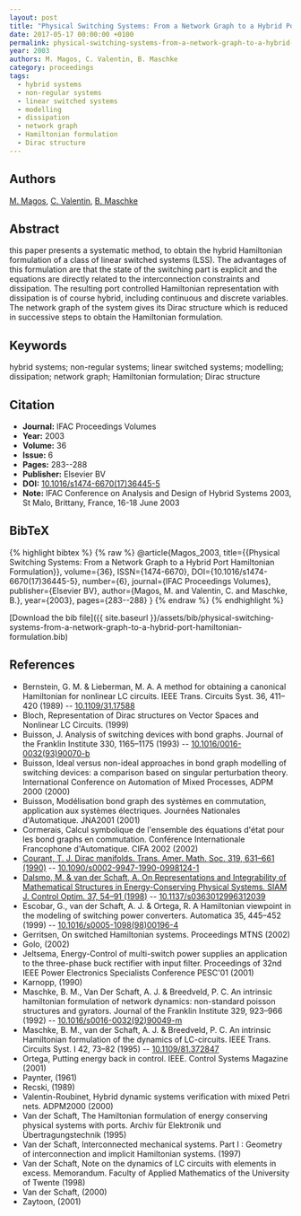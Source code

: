 ```yaml
---
layout: post
title: "Physical Switching Systems: From a Network Graph to a Hybrid Port Hamiltonian Formulation"
date: 2017-05-17 00:00:00 +0100
permalink: physical-switching-systems-from-a-network-graph-to-a-hybrid-port-hamiltonian-formulation
year: 2003
authors: M. Magos, C. Valentin, B. Maschke
category: proceedings
tags:
  - hybrid systems
  - non-regular systems
  - linear switched systems
  - modelling
  - dissipation
  - network graph
  - Hamiltonian formulation
  - Dirac structure
---
```

 
## Authors
[M. Magos](authors/miguel-magos), [C. Valentin](authors/claire-valentin), [B. Maschke](authors/bernhard-maschke)
 
## Abstract
this paper presents a systematic method, to obtain the hybrid Hamiltonian formulation of a class of linear switched systems (LSS). The advantages of this formulation are that the state of the switching part is explicit and the equations are directly related to the interconnection constraints and dissipation. The resulting port controlled Hamiltonian representation with dissipation is of course hybrid, including continuous and discrete variables. The network graph of the system gives its Dirac structure which is reduced in successive steps to obtain the Hamiltonian formulation.
 
## Keywords
hybrid systems; non-regular systems; linear switched systems; modelling; dissipation; network graph; Hamiltonian formulation; Dirac structure
 
## Citation
- **Journal:** IFAC Proceedings Volumes
- **Year:** 2003
- **Volume:** 36
- **Issue:** 6
- **Pages:** 283--288
- **Publisher:** Elsevier BV
- **DOI:** [10.1016/s1474-6670(17)36445-5](https://doi.org/10.1016/s1474-6670(17)36445-5)
- **Note:** IFAC Conference on Analysis and Design of Hybrid Systems 2003, St Malo, Brittany, France, 16-18 June 2003
 
## BibTeX
{% highlight bibtex %}
{% raw %}
@article{Magos_2003,
  title={{Physical Switching Systems: From a Network Graph to a Hybrid Port Hamiltonian Formulation}},
  volume={36},
  ISSN={1474-6670},
  DOI={10.1016/s1474-6670(17)36445-5},
  number={6},
  journal={IFAC Proceedings Volumes},
  publisher={Elsevier BV},
  author={Magos, M. and Valentin, C. and Maschke, B.},
  year={2003},
  pages={283--288}
}
{% endraw %}
{% endhighlight %}
 
[Download the bib file]({{ site.baseurl }}/assets/bib/physical-switching-systems-from-a-network-graph-to-a-hybrid-port-hamiltonian-formulation.bib)
 
## References
- Bernstein, G. M. & Lieberman, M. A. A method for obtaining a canonical Hamiltonian for nonlinear LC circuits. IEEE Trans. Circuits Syst. 36, 411–420 (1989) -- [10.1109/31.17588](https://doi.org/10.1109/31.17588)
- Bloch, Representation of Dirac structures on Vector Spaces and Nonlinear LC Circuits. (1999)
- Buisson, J. Analysis of switching devices with bond graphs. Journal of the Franklin Institute 330, 1165–1175 (1993) -- [10.1016/0016-0032(93)90070-b](https://doi.org/10.1016/0016-0032(93)90070-b)
- Buisson, Ideal versus non-ideal approaches in bond graph modelling of switching devices: a comparison based on singular perturbation theory. International Conference on Automation of Mixed Processes, ADPM 2000 (2000)
- Buisson, Modélisation bond graph des systèmes en commutation, application aux systèmes électriques. Journées Nationales d'Automatique. JNA2001 (2001)
- Cormerais, Calcul symbolique de l'ensemble des équations d'état pour les bond graphs en commutation. Conférence Internationale Francophone d'Automatique. CIFA 2002 (2002)
- [Courant, T. J. Dirac manifolds. Trans. Amer. Math. Soc. 319, 631–661 (1990)](dirac-manifolds) -- [10.1090/s0002-9947-1990-0998124-1](https://doi.org/10.1090/s0002-9947-1990-0998124-1)
- [Dalsmo, M. & van der Schaft, A. On Representations and Integrability of Mathematical Structures in Energy-Conserving Physical Systems. SIAM J. Control Optim. 37, 54–91 (1998)](on-representations-and-integrability-of-mathematical-structures-in-energy-conserving-physical-systems) -- [10.1137/s0363012996312039](https://doi.org/10.1137/s0363012996312039)
- Escobar, G., van der Schaft, A. J. & Ortega, R. A Hamiltonian viewpoint in the modeling of switching power converters. Automatica 35, 445–452 (1999) -- [10.1016/s0005-1098(98)00196-4](https://doi.org/10.1016/s0005-1098(98)00196-4)
- Gerritsen, On switched Hamiltonian systems. Proceedings MTNS (2002)
- Golo, (2002)
- Jeltsema, Energy-Control of multi-switch power supplies an application to the three-phase buck rectifier with input filter. Proceedings of 32nd IEEE Power Electronics Specialists Conference PESC'01 (2001)
- Karnopp, (1990)
- Maschke, B. M., Van Der Schaft, A. J. & Breedveld, P. C. An intrinsic hamiltonian formulation of network dynamics: non-standard poisson structures and gyrators. Journal of the Franklin Institute 329, 923–966 (1992) -- [10.1016/s0016-0032(92)90049-m](https://doi.org/10.1016/s0016-0032(92)90049-m)
- Maschke, B. M., van der Schaft, A. J. & Breedveld, P. C. An intrinsic Hamiltonian formulation of the dynamics of LC-circuits. IEEE Trans. Circuits Syst. I 42, 73–82 (1995) -- [10.1109/81.372847](https://doi.org/10.1109/81.372847)
- Ortega, Putting energy back in control. IEEE. Control Systems Magazine (2001)
- Paynter, (1961)
- Recski, (1989)
- Valentin-Roubinet, Hybrid dynamic systems verification with mixed Petri nets. ADPM2000 (2000)
- Van der Schaft, The Hamiltonian formulation of energy conserving physical systems with ports. Archiv für Elektronik und Übertragungstechnik (1995)
- Van der Schaft, Interconnected mechanical systems. Part I : Geometry of interconnection and implicit Hamiltonian systems. (1997)
- Van der Schaft, Note on the dynamics of LC circuits with elements in excess. Memorandum. Faculty of Applied Mathematics of the University of Twente (1998)
- Van der Schaft, (2000)
- Zaytoon, (2001)


